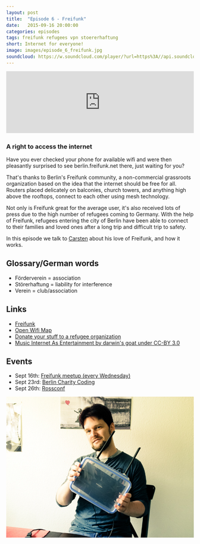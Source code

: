 ```yaml
---
layout: post
title:  "Episode 6 - Freifunk"
date:   2015-09-16 20:00:00
categories: episodes
tags: freifunk refugees vpn stoererhaftung
short: Internet for everyone!
image: images/episode_6_freifunk.jpg
soundcloud: https://w.soundcloud.com/player/?url=https%3A//api.soundcloud.com/tracks/223990891&amp;color=ff5500&amp;auto_play=false&amp;hide_related=false&amp;show_comments=true&amp;show_user=true&amp;show_reposts=false
---
```

<iframe width="100%" height="166" scrolling="no" frameborder="no" src="https://w.soundcloud.com/player/?url=https%3A//api.soundcloud.com/tracks/223990891&amp;color=ff5500&amp;auto_play=false&amp;hide_related=false&amp;show_comments=true&amp;show_user=true&amp;show_reposts=false"></iframe>

### A right to access the internet

Have you ever checked your phone for available wifi and were then pleasantly surprised to see berlin.freifunk.net there, just waiting for you?

That's thanks to Berlin's Freifunk community, a non-commercial grassroots organization based on the idea that the internet should be free for all. Routers placed delicately on balconies, church towers, and anything high above the rooftops, connect to each other using mesh technology.

Not only is Freifunk great for the average user, it's also received lots of press due to the high number of refugees coming to Germany. With the help of Freifunk, refugees entering the city of Berlin have been able to connect to their families and loved ones after a long trip and difficult trip to safety.

In this episode we talk to [Carsten](https://twitter.com/carpgezwitscher) about his love of Freifunk, and how it works.

## Glossary/German words
* Förderverein = association
* Störerhaftung = liability for interference
* Verein = club/association

## Links
* [Freifunk](http://berlin.freifunk.net)
* [Open Wifi Map](http://berlin.freifunk.net/network/map/)
* [Donate your stuff to a refugee organization](http://fluechtlingshilfe.berlin/)
* [Music Internet As Entertainment by darwin's goat under CC-BY 3.0](https://soundcloud.com/darwins-goat/internet-as-entertainment)

## Events
* Sept 16th: [Freifunk meetup (every Wednesday)](https://www.c-base.org/cal/month.php)
* Sept 23rd: [Berlin Charity Coding](http://www.meetup.com/de/Berlin-Charity-Coding/members/)
* Sept 26th: [Rossconf](http://www.rossconf.io/event/berlin/)

![Carsten and his Freifunk Box](/images/episode_6_freifunk.jpg)

